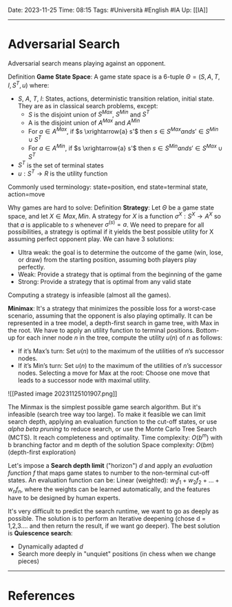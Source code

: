 Date: 2023-11-25
Time: 08:15
Tags: #Università #English #IA 
Up: [[IA]]

---
# Adversarial Search

Adversarial search means playing against an opponent. 

Definition **Game State Space**:
A game state space is a 6-tuple $\Theta = (S, A, T, I, S^T, u)$ where:
- $S$, $A$, $T$, $I$: States, actions, deterministic transition relation, initial state. They are as in classical search problems, except:
	- $S$ is the disjoint union of $S^{Max}$, $S^{Min}$ and $S^{T}$
	- A is the disjoint union of $A^{Max}$ and $A^{Min}$
	- For $a \in A^{Max}$, if $s \xrightarrow{a} s'$ then $s \in S^{Max} and s' \in S^{Min} \cup S^T$
	- For $a \in A^{Min}$, if $s \xrightarrow{a} s'$ then $s \in S^{Min} and s' \in S^{Max} \cup S^T$
- $S^T$ is the set of terminal states
- $u: S^T \rightarrow R$ is the utility function

Commonly used terminology: state=position, end state=terminal state, action=move

Why games are hard to solve:
Definition **Strategy**:
Let $\Theta$ be a game state space, and let $X \in {Max, Min}$. A strategy for $X$ is a function $\sigma^X: S^X \rightarrow A^X$ so that $a$ is applicable to $s$ whenever $\sigma^(s) = a$.
We need to prepare for all possibilities, a strategy is optimal if it yields the best possible utility for X assuming perfect opponent play. 
We can have 3 solutions:
- Ultra weak: the goal is to determine the outcome of the game (win, lose, or draw) from the starting position, assuming both players play perfectly.
- Weak: Provide a strategy that is optimal from the beginning of the game
- Strong: Provide a strategy that is optimal from any valid state

Computing a strategy is infeasible (almost all the games).

**Minimax**:
It's a strategy that minimizes the possible loss for a worst-case scenario, assuming that the opponent is also playing optimally. 
It can be represented in a tree model, a depth-first search in game tree, with Max in the root. We have to apply an utility function to terminal positions. Bottom-up for each inner node $n$ in the tree, compute the utility $u(n)$ of $n$ as follows:
- If it’s Max’s turn: Set $u(n)$ to the maximum of the utilities of $n$’s successor nodes.
- If it’s Min’s turn: Set $u(n)$ to the maximum of the utilities of $n$’s successor nodes.
Selecting a move for Max at the root: Choose one move that leads to a successor node with maximal utility.

![[Pasted image 20231125101907.png]]

The Minmax is the simplest possible game search algorithm. But it's infeasible (search tree way too large). To make it feasible we can limit search depth, applying an evaluation function to the cut-off states, or use *alpha beta pruning* to reduce search, or use the Monte Carlo Tree Search (MCTS). 
It reach completeness and optimality.
Time complexity: $O(b^m)$ with b branching factor and m depth of the solution
Space complexity: $O(bm)$ (depth-first exploration)

Let's impose a **Search depth limit** ("horizon") $d$ and apply an *evaluation function f* that maps game states to number to the non-terminal cut-off states.
An evaluation function can be:
Linear (weighted): $w_1f_1 + w_2f_2 + \dots + w_nf_n$, where the weights can be learned automatically, and the features have to be designed by human experts.

It's very difficult to predict the search runtime, we want to go as deeply as possible. The solution is to perform an Iterative deepening (chose d = 1,2,3.... and then return the result, if we want go deeper). The best solution is **Quiescence search**:
- Dynamically adapted $d$
- Search more deeply in "unquiet" positions (in chess when we change pieces)





---
# References
